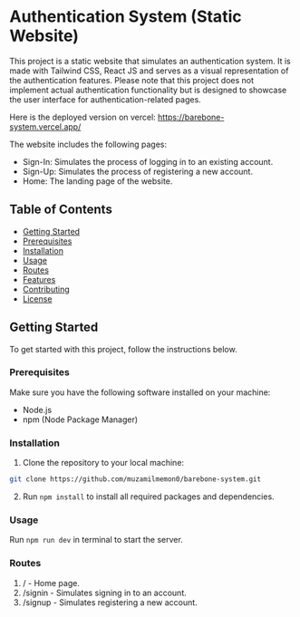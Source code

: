# Authentication System (Static Website)

This project is a static website that simulates an authentication system. It is made with Tailwind CSS, React JS and serves as a visual representation of the authentication features. Please note that this project does not implement actual authentication functionality but is designed to showcase the user interface for authentication-related pages.

Here is the deployed version on vercel:
https://barebone-system.vercel.app/

The website includes the following pages:

- Sign-In: Simulates the process of logging in to an existing account.
- Sign-Up: Simulates the process of registering a new account.
- Home: The landing page of the website.

## Table of Contents

- [Getting Started](#getting-started)
- [Prerequisites](#prerequisites)
- [Installation](#installation)
- [Usage](#usage)
- [Routes](#routes)
- [Features](#features)
- [Contributing](#contributing)
- [License](#license)

## Getting Started

To get started with this project, follow the instructions below.

### Prerequisites

Make sure you have the following software installed on your machine:

- Node.js
- npm (Node Package Manager)

### Installation

1. Clone the repository to your local machine:

```bash
git clone https://github.com/muzamilmemon0/barebone-system.git
```

2. Run
   `npm install` to install all required packages and dependencies.

### Usage

Run `npm run dev` in terminal to start the server.

### Routes

1. / - Home page.
2. /signin - Simulates signing in to an account.
3. /signup - Simulates registering a new account.
